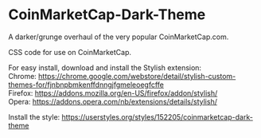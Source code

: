# CoinMarketCap-Dark-Theme
A darker/grunge overhaul of the very popular CoinMarketCap.com.

CSS code for use on CoinMarketCap.  

For easy install, download and install the Stylish extension:  
Chrome: https://chrome.google.com/webstore/detail/stylish-custom-themes-for/fjnbnpbmkenffdnngjfgmeleoegfcffe  
Firefox: https://addons.mozilla.org/en-US/firefox/addon/stylish/  
Opera: https://addons.opera.com/nb/extensions/details/stylish/  

Install the style: https://userstyles.org/styles/152205/coinmarketcap-dark-theme  
